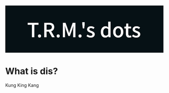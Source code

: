 ![banner](https://github.com/Putu-Justine/dotfiles/blob/main/github-assets/banner/main.png)
# What is dis?
Kung King Kang